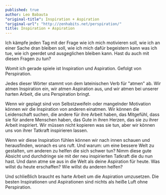 ```yaml
---
published: true
author: Leo Babauta
"original-title": Inspiration + Aspiration
"original-url": "http://zenhabits.net/perspiration/"
title: Inspiration + Aspiration
---
```


Ich kämpfe jeden Tag mit der Frage wie ich mich motivieren soll, wie ich an einer Sache dran bleiben soll, wie ich mich dafür begeistern kann was ich tue, wie ich geerdet und ausgeglichen bleiben kann. Hast du auch mit diesen Fragen zu tun?

Womit ich gerade spiele ist Inspiration und Aspiration. Gefolgt von Perspiration.

Jedes dieser Wörter stammt von dem lateinischen Verb für "atmen" ab. Wir atmen Inspiration ein, wir atmen Aspiration aus, und wir atmen bei unserer harten Arbeit, die uns Perspiration bringt.

Wenn wir geplagt sind von Selbstzweifeln oder mangelnder Motivation können wir die Inspiration von anderen einatmen. Wir können die Leidenschaft suchen, die andere für ihre Arbeit haben, das Mitgefühl, dass sie für andere Menschen haben, das Gute in ihren Herzen, das sie zu ihrer Arbeit inspiriert. Wir müssen nicht kopieren was sie tun, aber wir können uns von ihrer Tatkraft inspirieren lassen.

Wenn wir diese Inspiration fühlen können wir nach innen schauen und herausfinden, wonach es uns ruft. Und warum: um eine bessere Welt zu gestalten, um anderen zu helfen die sich schwer tun? Nimm diese gute Absicht und durchdringe sie mit der neu inspirierten Tatkraft die du nun hast. Und dann atme sie aus in die Welt als deine Aspiration für heute. Was willst du heute erschaffen? Wie willst du anderen helfen?

Und schließlich braucht es harte Arbeit um die Aspiration umzusetzen. Die besten Inspirationen und Aspirationen sind nichts als heiße Luft ohne Perspiration.